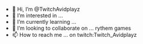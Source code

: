 - 👋 Hi, I’m @TwitchAvidplayz
- 👀 I’m interested in ...
- 🌱 I’m currently learning ...
- 💞️ I’m looking to collaborate on ... rythem games
- 📫 How to reach me ... on twitch:Twitch_Avidplayz

<!---
TwitchAvidplayz/TwitchAvidplayz is a ✨ special ✨ repository because its `README.md` (this file) appears on your GitHub profile.
You can click the Preview link to take a look at your changes.
--->
